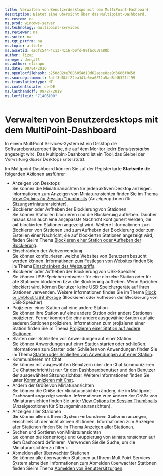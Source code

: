```yaml
---
title: Verwalten von Benutzerdesktops mit dem MultiPoint-Dashboard
description: Bietet eine Übersicht über das Multipoint-Dashboard.
ms.custom: na
ms.prod: windows-server
ms.technology: multipoint-services
ms.reviewer: na
ms.suite: na
ms.tgt_pltfrm: na
ms.topic: article
ms.assetid: eadfc544-4c13-4216-b0fd-89fbc659a80b
author: lizap
manager: dongill
ms.author: elizapo
ms.date: 08/04/2016
ms.openlocfilehash: b250d820e7086054d18d62eebe8ce9d3686f8d5d
ms.sourcegitcommit: 6aff3d88ff22ea141a6ea6572a5ad8dd6321f199
ms.translationtype: MT
ms.contentlocale: de-DE
ms.lasthandoff: 09/27/2019
ms.locfileid: "71405100"
---
```

# <a name="manage-user-desktops-using-multipoint-dashboard"></a>Verwalten von Benutzerdesktops mit dem MultiPoint-Dashboard
In einem MultiPoint Services-System ist ein Desktop die Softwarebenutzeroberfläche, die auf dem Monitor jeder *Benutzerstation* angezeigt wird. Das Multipoint-Dashboard ist ein Tool, das Sie bei der Verwaltung dieser Desktops unterstützt.   
  
Im Multipoint-Dashboard können Sie auf der Registerkarte **Startseite** die folgenden Aktionen ausführen:  
  
- Anzeigen von Desktops  
Sie können die Miniaturansichten für jeden aktiven Desktop anzeigen. Informationen zum Anzeigen von Miniaturansichten finden Sie im Thema [View Options for Session Thumbnails](View-Options-for-Session-Thumbnails-in-MultiPoint-Dashboard.md) (Anzeigeoptionen für Sitzungsminiaturansichten).  
- Blockieren oder Aufheben der Blockierung von Stationen  
Sie können Stationen blockieren und die Blockierung aufheben. Darüber hinaus kann auch eine angepasste Nachricht konfiguriert werden, die auf blockierten Stationen angezeigt wird. Weitere Informationen zum Blockieren von Stationen und zum Aufheben der Blockierung oder zum Erstellen einer Nachricht, die auf blockierten Stationen angezeigt wird, finden Sie im Thema [Blockieren einer Station oder Aufheben der Blockierung](Block-or-Unblock-a-Station.md).  
- Einschränken der Webverwendung  
Sie können konfigurieren, welche Websites von Benutzern besucht werden können. Informationen zum Festlegen von Websites finden Sie im Thema [Einschränken des Webzugriffs](Limit-Web-Access.md).  
- Blockieren oder Aufheben der Blockierung von USB-Speicher  
Sie können USB-Speicher entweder für eine einzelne Station oder für alle Stationen blockieren bzw. die Blockierung aufheben. Wenn Speicher blockiert wird, können Benutzer keine USB-Speichergeräte auf ihren Stationen verwenden. Weitere Informationen finden Sie im Thema [Block or Unblock USB Storage](Block-or-Unblock-USB-Storage.md) (Blockieren oder Aufheben der Blockierung von USB-Speicher).  
- Projizieren einer Station auf eine andere Station  
Sie können Ihre Station auf eine andere Station oder andere Stationen projizieren. Ferner können Sie eine andere ausgewählte Station auf alle anderen Stationen projizieren. Informationen zum projizieren einer Station finden Sie im Thema [Projizieren einer Station auf andere Stationen](Project-a-Station-to-Other-Stations.md).  
- Starten oder Schließen von Anwendungen auf einer Station  
Sie können Anwendungen auf einer Station starten oder schließen. Informationen zum Starten oder Schließen von Anwendungen finden Sie im Thema [Starten oder Schließen von Anwendungen auf einer Station](Launch-or-Close-Applications-on-a-Station.md).  
- Kommunizieren mit Chat  
Sie können mit ausgewählten Benutzern über den Chat kommunizieren. Die Chatnachricht ist nur für den Dashboardbenutzer und den Benutzer der ausgewählten Sitzung sichtbar. Weitere Informationen finden Sie unter [Kommunizieren mit Chat](Use-IM.md).  
- Ändern der Größe von Miniaturansichten  
Sie können die Größe der Miniaturansichten ändern, die im Multipoint-Dashboard angezeigt werden. Informationen zum Ändern der Größe von Miniaturansichten finden Sie unter [View Options for Session Thumbnails](View-Options-for-Session-Thumbnails-in-MultiPoint-Dashboard.md) (Anzeigeoptionen für Sitzungsminiaturansichten).
- Anzeigen aller Stationen  
Sie können alle mit Ihrem System verbundenen Stationen anzeigen, einschließlich der nicht aktiven Stationen. Informationen zum Anzeigen aller Stationen finden Sie im Thema [Anzeigen aller Stationen](Show-All-Stations.md).  
- Suchen und Sortieren von Miniaturansichten  
Sie können die Reihenfolge und Gruppierung von Miniaturansichten auf dem Dashboard definieren. Verwenden Sie die Suche, um die Miniaturansichten zu filtern.  
- Abmelden aller überwachter Stationen  
Sie können alle überwachten Stationen auf Ihrem MultiPoint Services-System abmelden. Informationen zum Abmelden überwachter Stationen finden Sie im Thema [Abmelden von Benutzersitzungen](Log-Off-User-Sessions.md).